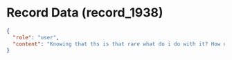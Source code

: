 # Record Data (record_1938)

```json
{
  "role": "user",
  "content": "Knowing that ths is that rare what do i do with it? How do i make sense of it how do i use it to feel special in what way? "
}
```
